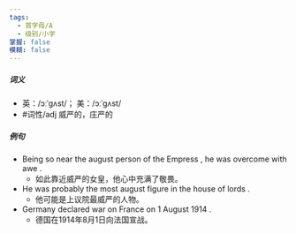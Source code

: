 ```yaml
---
tags:
  - 首字母/A
  - 级别/小学
掌握: false
模糊: false
---
```

##### 词义
- 英：/ɔːˈɡʌst/； 美：/ɔːˈɡʌst/
- #词性/adj  威严的，庄严的
##### 例句
- Being so near the august person of the Empress , he was overcome with awe .
	- 如此靠近威严的女皇，他心中充满了敬畏。
- He was probably the most august figure in the house of lords .
	- 他可能是上议院最威严的人物。
- Germany declared war on France on 1 August 1914 .
	- 德国在1914年8月1日向法国宣战。

